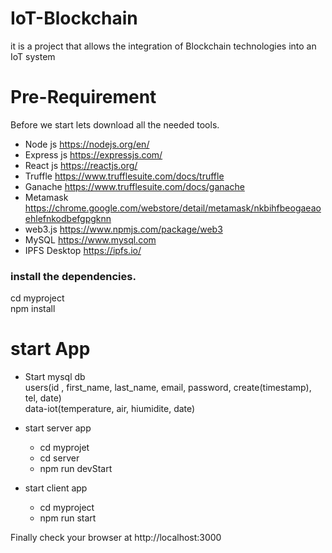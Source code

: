 # IoT-Blockchain
it is a project that allows the integration of Blockchain technologies into an IoT system
# Pre-Requirement
Before we start lets download all the needed tools.

* Node js https://nodejs.org/en/
* Express js https://expressjs.com/
* React js https://reactjs.org/
* Truffle https://www.trufflesuite.com/docs/truffle
* Ganache https://www.trufflesuite.com/docs/ganache
* Metamask https://chrome.google.com/webstore/detail/metamask/nkbihfbeogaeaoehlefnkodbefgpgknn
* web3.js https://www.npmjs.com/package/web3
* MySQL https://www.mysql.com
* IPFS Desktop https://ipfs.io/

### install the dependencies.

cd myproject <br/>
npm install <br/>

# start App

* Start mysql db <br/>
users(id , first_name, last_name, email, password, create(timestamp), tel, date) <br/>
data-iot(temperature, air, hiumidite, date) <br/>
* start server app

  * cd myprojet <br/>
  * cd server <br/>
  * npm run devStart<br/>

* start client app

  * cd myproject <br/>
  * npm run start


Finally check your browser at http://localhost:3000

